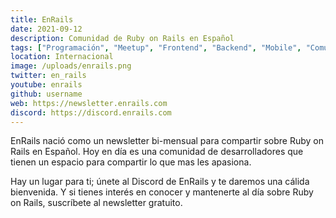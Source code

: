 ```yaml
---
title: EnRails
date: 2021-09-12
description: Comunidad de Ruby on Rails en Español
tags: ["Programación", "Meetup", "Frontend", "Backend", "Mobile", "Comunidad", "Ruby on Rails", "Ruby"]
location: Internacional
image: /uploads/enrails.png
twitter: en_rails
youtube: enrails
github: username
web: https://newsletter.enrails.com
discord: https://discord.enrails.com
---
```


EnRails nació como un newsletter bi-mensual para compartir sobre Ruby on Rails en Español. Hoy en día es una comunidad de desarrolladores que tienen un espacio para compartir lo que mas les apasiona.

Hay un lugar para ti; únete al Discord de EnRails y te daremos una cálida bienvenida. Y si tienes interés en conocer y mantenerte al día sobre Ruby on Rails, suscríbete al newsletter gratuito.
